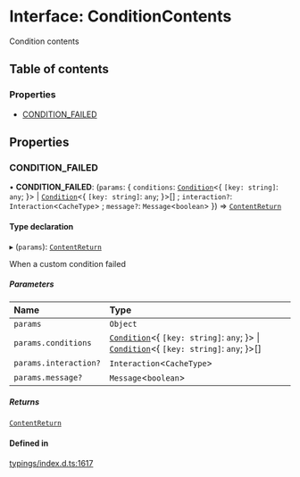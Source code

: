 # Interface: ConditionContents

Condition contents

## Table of contents

### Properties

- [CONDITION\_FAILED](../wiki/ConditionContents#condition_failed)

## Properties

### CONDITION\_FAILED

• **CONDITION\_FAILED**: (`params`: { `conditions`: [`Condition`](../wiki/Exports#condition)<{ `[key: string]`: `any`;  }\> \| [`Condition`](../wiki/Exports#condition)<{ `[key: string]`: `any`;  }\>[] ; `interaction?`: `Interaction`<`CacheType`\> ; `message?`: `Message`<`boolean`\>  }) => [`ContentReturn`](../wiki/Exports#contentreturn)

#### Type declaration

▸ (`params`): [`ContentReturn`](../wiki/Exports#contentreturn)

When a custom condition failed

##### Parameters

| Name | Type |
| :------ | :------ |
| `params` | `Object` |
| `params.conditions` | [`Condition`](../wiki/Exports#condition)<{ `[key: string]`: `any`;  }\> \| [`Condition`](../wiki/Exports#condition)<{ `[key: string]`: `any`;  }\>[] |
| `params.interaction?` | `Interaction`<`CacheType`\> |
| `params.message?` | `Message`<`boolean`\> |

##### Returns

[`ContentReturn`](../wiki/Exports#contentreturn)

#### Defined in

[typings/index.d.ts:1617](https://github.com/Natto-PKP/discord-sucrose/blob/a2c6566/typings/index.d.ts#L1617)
